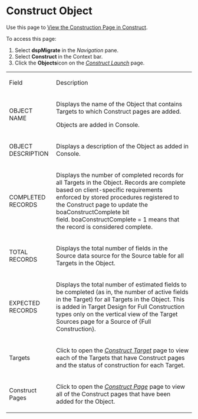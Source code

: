 # Construct Object

<div class="use">

Use this page to [View the Construction Page in
Construct](../Use_Cases/View_the_Construction_page_in_Construct.htm).

</div>

To access this page:

1.  Select **dspMigrate** in the *Navigation* pane.
2.  Select <span style="font-weight: bold;">Construct </span>in the
    Context bar.
3.  Click the <span style="font-weight: bold;">Objects</span>icon on the
    *[Construct Launch](Construct_Launch.htm)* page.

<table>
<tbody>
<tr class="odd">
<td><p>Field</p></td>
<td><p>Description</p></td>
</tr>
<tr class="even">
<td><p>OBJECT NAME</p></td>
<td><p>Displays the name of the Object that contains Targets to which Construct pages are added.</p>
<p>Objects are added in Console.</p></td>
</tr>
<tr class="odd">
<td><p>OBJECT DESCRIPTION</p></td>
<td><p>Displays a description of the Object as added in Console.</p></td>
</tr>
<tr class="even">
<td><p>COMPLETED RECORDS</p></td>
<td><p>Displays the number of completed records for all Targets in the Object. Records are complete based on client-specific requirements enforced by stored procedures registered to the Construct page to update the boaConstructComplete bit field. boaConstructComplete = 1 means that the record is considered complete.</p></td>
</tr>
<tr class="odd">
<td><p>TOTAL RECORDS</p></td>
<td><p>Displays the total number of fields in the Source data source for the Source table for all Targets in the Object.</p></td>
</tr>
<tr class="even">
<td><p>EXPECTED RECORDS</p></td>
<td><p>Displays the total number of estimated fields to be completed (as in, the number of active fields in the Target) for all Targets in the Object. This is added in Target Design for Full Construction types only on the vertical view of the Target Sources page for a Source of {Full Construction}.</p></td>
</tr>
<tr class="odd">
<td><p>Targets</p></td>
<td><p>Click to open the <em><a href="Construct_Target.htm">Construct Target</a></em> page to view each of the Targets that have Construct pages and the status of construction for each Target.</p></td>
</tr>
<tr class="even">
<td><p>Construct Pages</p></td>
<td><p>Click to open the <em><a href="Construct_Page.htm">Construct Page</a></em> page to view all of the Construct pages that have been added for the Object.</p></td>
</tr>
</tbody>
</table>
